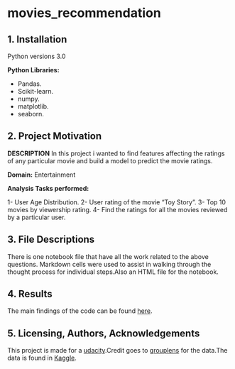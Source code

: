 # movies_recommendation

## 1. Installation
Python versions 3.0

**Python Libraries:**
- Pandas.
- Scikit-learn.
- numpy.
- matplotlib.
- seaborn.

## 2. Project Motivation
**DESCRIPTION**
In this project i wanted to find features affecting the ratings of any particular movie and build a model to predict the movie ratings.

**Domain:** Entertainment

**Analysis Tasks performed:**

  1- User Age Distribution.
  2- User rating of the movie “Toy Story”.
  3- Top 10 movies by viewership rating.
  4- Find the ratings for all the movies reviewed by a particular user.

## 3. File Descriptions
There is one notebook file that have all the work related to the above questions. Markdown cells were used to assist in walking through the thought process for individual steps.Also an HTML file for the notebook.

## 4. Results
The main findings of the code can be found [here](https://fatimahm9.github.io/datascience/).

## 5. Licensing, Authors, Acknowledgements
This project is made for a [udacity](udacity.com).Credit goes to [grouplens](grouplens.org) for the data.The data is found in [Kaggle](www.kaggle.com/grouplens/datasets).
